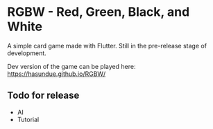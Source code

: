 # RGBW - Red, Green, Black, and White

A simple card game made with Flutter.
Still in the pre-release stage of development.

Dev version of the game can be played here:
https://hasundue.github.io/RGBW/

## Todo for release
- AI
- Tutorial
